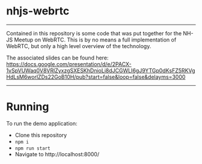 # nhjs-webrtc
___________

Contained in this repository is some code that was put together for the NH-JS Meetup on WebRTC.
This is by no means a full implementation of WebRTC, but only a high level overview of the technology.

The associated slides can be found here: https://docs.google.com/presentation/d/e/2PACX-1vSpVUWaq0V8VRlZyxzgSXESKhDnioLi8dJCGWLI6gJ9YTGp0dKsFZ5RKVgHdLsM6worlZDs22GoB10H/pub?start=false&loop=false&delayms=3000

___________
# Running

To run the demo application:
 - Clone this repository
 - `npm i`
 - `npm run start`
 - Navigate to http://localhost:8000/